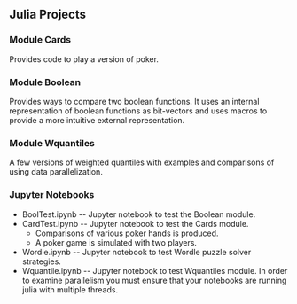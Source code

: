 ## Julia Projects

### Module Cards
Provides code to play a version of poker.

### Module Boolean
Provides ways to compare two boolean functions.
It uses an internal representation of boolean functions as bit-vectors and 
uses macros to provide a more intuitive external representation.

### Module Wquantiles
A few versions of weighted quantiles with examples and comparisons 
of using data parallelization.

### Jupyter Notebooks

- BoolTest.ipynb  -- Jupyter notebook to test the Boolean module.
- CardTest.ipynb  -- Jupyter notebook to test the Cards module.
  - Comparisons of various poker hands is produced.
  - A poker game is simulated with two players.
- Wordle.ipynb    -- Jupyter notebook to test Wordle puzzle solver strategies.
- Wquantile.ipynb -- Jupyter notebook to test Wquantiles module.
                     In order to examine parallelism you must ensure
                     that your notebooks are running julia with multiple threads.


